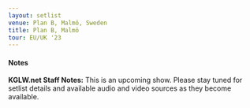 ```yaml
---
layout: setlist
venue: Plan B, Malmö, Sweden
title: Plan B, Malmö
tour: EU/UK '23
---
```




#### Notes

**KGLW.net Staff Notes:**
This is an upcoming show. Please stay tuned for setlist details and available audio and video sources as they become available.
